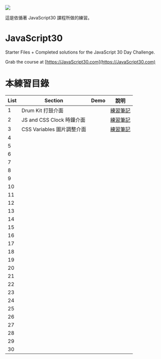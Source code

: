 ﻿![](https://javascript30.com/images/JS3-social-share.png)

這是依循著 JavaScript30 課程所做的練習。

# JavaScript30

Starter Files + Completed solutions for the JavaScript 30 Day Challenge.

Grab the course at [https://JavaScript30.com](https://JavaScript30.com)

# 本練習目錄

| List | Section                    | Demo | 說明                                                                                                 |
| ---- | -------------------------- | ---- | ---------------------------------------------------------------------------------------------------- |
| 1    | Drum Kit 打鼓介面          |      | [練習筆記](https://github.com/onlystp417/JavaScript-30/tree/master/01%20-%20JavaScript%20Drum%20Kit) |
| 2    | JS and CSS Clock 時鐘介面  |      | [練習筆記](https://github.com/onlystp417/JavaScript-30/tree/master/02%20-%20JS%20and%20CSS%20Clock)  |
| 3    | CSS Variables 圖片調整介面 |      | [練習筆記](https://github.com/onlystp417/JavaScript-30/tree/master/03%20-%20CSS%20Variables)         |
| 4    |                            |      |                                                                                                      |
| 5    |                            |      |                                                                                                      |
| 6    |                            |      |                                                                                                      |
| 7    |                            |      |                                                                                                      |
| 8    |                            |      |                                                                                                      |
| 9    |                            |      |                                                                                                      |
| 10   |                            |      |                                                                                                      |
| 11   |                            |      |                                                                                                      |
| 12   |                            |      |                                                                                                      |
| 13   |                            |      |                                                                                                      |
| 14   |                            |      |                                                                                                      |
| 15   |                            |      |                                                                                                      |
| 16   |                            |      |                                                                                                      |
| 17   |                            |      |                                                                                                      |
| 18   |                            |      |                                                                                                      |
| 19   |                            |      |                                                                                                      |
| 20   |                            |      |                                                                                                      |
| 21   |                            |      |                                                                                                      |
| 22   |                            |      |                                                                                                      |
| 23   |                            |      |                                                                                                      |
| 24   |                            |      |                                                                                                      |
| 25   |                            |      |                                                                                                      |
| 26   |                            |      |                                                                                                      |
| 27   |                            |      |                                                                                                      |
| 28   |                            |      |                                                                                                      |
| 29   |                            |      |                                                                                                      |
| 30   |                            |      |                                                                                                      |

